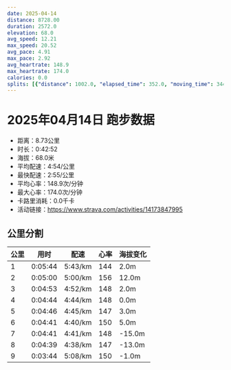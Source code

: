 ```yaml
---
date: 2025-04-14
distance: 8728.00
duration: 2572.0
elevation: 68.0
avg_speed: 12.21
max_speed: 20.52
avg_pace: 4.91
max_pace: 2.92
avg_heartrate: 148.9
max_heartrate: 174.0
calories: 0.0
splits: [{"distance": 1002.0, "elapsed_time": 352.0, "moving_time": 344.0, "average_speed": 2.91, "pace": 5.7273883161512025, "average_heartrate": 144.24269005847952, "elevation_difference": 2.0, "split_number": 1}, {"distance": 998.0, "elapsed_time": 300.0, "moving_time": 300.0, "average_speed": 3.33, "pace": 5.005015015015014, "average_heartrate": 156.43666666666667, "elevation_difference": 12.0, "split_number": 2}, {"distance": 1002.5, "elapsed_time": 293.0, "moving_time": 293.0, "average_speed": 3.42, "pace": 4.873304093567251, "average_heartrate": 148.31399317406144, "elevation_difference": 2.0, "split_number": 3}, {"distance": 998.0, "elapsed_time": 284.0, "moving_time": 284.0, "average_speed": 3.51, "pace": 4.748347578347579, "average_heartrate": 148.0211267605634, "elevation_difference": 0.0, "split_number": 4}, {"distance": 1002.0, "elapsed_time": 286.0, "moving_time": 286.0, "average_speed": 3.5, "pace": 4.761914285714285, "average_heartrate": 147.76573426573427, "elevation_difference": 3.0, "split_number": 5}, {"distance": 1000.5, "elapsed_time": 281.0, "moving_time": 281.0, "average_speed": 3.56, "pace": 4.681657303370786, "average_heartrate": 150.98220640569394, "elevation_difference": 5.0, "split_number": 6}, {"distance": 998.5, "elapsed_time": 281.0, "moving_time": 281.0, "average_speed": 3.55, "pace": 4.694845070422535, "average_heartrate": 148.04982206405694, "elevation_difference": -15.0, "split_number": 7}, {"distance": 1001.5, "elapsed_time": 279.0, "moving_time": 279.0, "average_speed": 3.59, "pace": 4.642534818941504, "average_heartrate": 147.25448028673836, "elevation_difference": -13.0, "split_number": 8}, {"distance": 725.0, "elapsed_time": 224.0, "moving_time": 224.0, "average_speed": 3.24, "pace": 5.144043209876543, "average_heartrate": 150.0772727272727, "elevation_difference": -1.0, "split_number": 9}]
---
```


# 2025年04月14日 跑步数据

- 距离：8.73公里
- 时长：0:42:52
- 海拔：68.0米
- 平均配速：4:54/公里
- 最快配速：2:55/公里
- 平均心率：148.9次/分钟
- 最大心率：174.0次/分钟
- 卡路里消耗：0.0千卡
- 活动链接：https://www.strava.com/activities/14173847995

## 公里分割

| 公里 | 用时 | 配速 | 心率 | 海拔变化 |
|------|------|------|------|------|
| 1 | 0:05:44 | 5:43/km | 144 | 2.0m |
| 2 | 0:05:00 | 5:00/km | 156 | 12.0m |
| 3 | 0:04:53 | 4:52/km | 148 | 2.0m |
| 4 | 0:04:44 | 4:44/km | 148 | 0.0m |
| 5 | 0:04:46 | 4:45/km | 147 | 3.0m |
| 6 | 0:04:41 | 4:40/km | 150 | 5.0m |
| 7 | 0:04:41 | 4:41/km | 148 | -15.0m |
| 8 | 0:04:39 | 4:38/km | 147 | -13.0m |
| 9 | 0:03:44 | 5:08/km | 150 | -1.0m |

